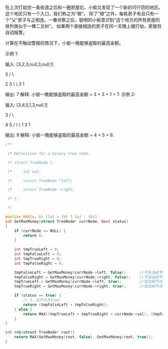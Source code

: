 在上次打劫完一条街道之后和一圈房屋后，小偷又发现了一个新的可行窃的地区。这个地区只有一个入口，我们称之为“根”。 除了“根”之外，每栋房子有且只有一个“父“房子与之相连。一番侦察之后，聪明的小偷意识到“这个地方的所有房屋的排列类似于一棵二叉树”。 如果两个直接相连的房子在同一天晚上被打劫，房屋将自动报警。

计算在不触动警报的情况下，小偷一晚能够盗取的最高金额。

示例 1:

输入: [3,2,3,null,3,null,1]

 3
/ \

   2   3
    \   \ 
     3   1

输出: 7 
解释: 小偷一晚能够盗取的最高金额 = 3 + 3 + 1 = 7.
示例 2:

输入: [3,4,5,1,3,null,1]

 3
/ \

   4   5
  / \   \ 
 1   3   1

输出: 9
解释: 小偷一晚能够盗取的最高金额 = 4 + 5 = 9.



```c
/**

 \* Definition for a binary tree node.

 \* struct TreeNode {

 \*     int val;

 \*     struct TreeNode *left;

 \*     struct TreeNode *right;

 \* };

 */

#define MAX(a, b) ((a) > (b) ? (a) : (b))
int GetMaxMoney(struct TreeNode* currNode, bool status)
{
    if (currNode == NULL) {
        return 0;
    }
    
    int tmpTrueLeft = 0;
    int tmpFalseLeft = 0;
    int tmpTrueRight = 0;
    int tmpFalseRight = 0;

    tmpFalseLeft = GetMaxMoney(currNode->left, false);      //不加当前节点
    tmpFalseRight = GetMaxMoney(currNode->right, false);    //不加当前节点
    tmpTrueLeft = GetMaxMoney(currNode->left, true);        //加当前节点
    tmpTrueRight = GetMaxMoney(currNode->right, true);      //加当前节点

    if (status == true) {
        // 1、父节点为true
        return (tmpFalseLeft + tmpFalseRight);
    } else {
        return MAX((tmpTrueLeft + tmpTrueRight + currNode->val), (tmpFalseLeft + tmpFalseRight));
    }
}

int rob(struct TreeNode* root){
    return MAX(GetMaxMoney(root, false), GetMaxMoney(root, true));
}
```

